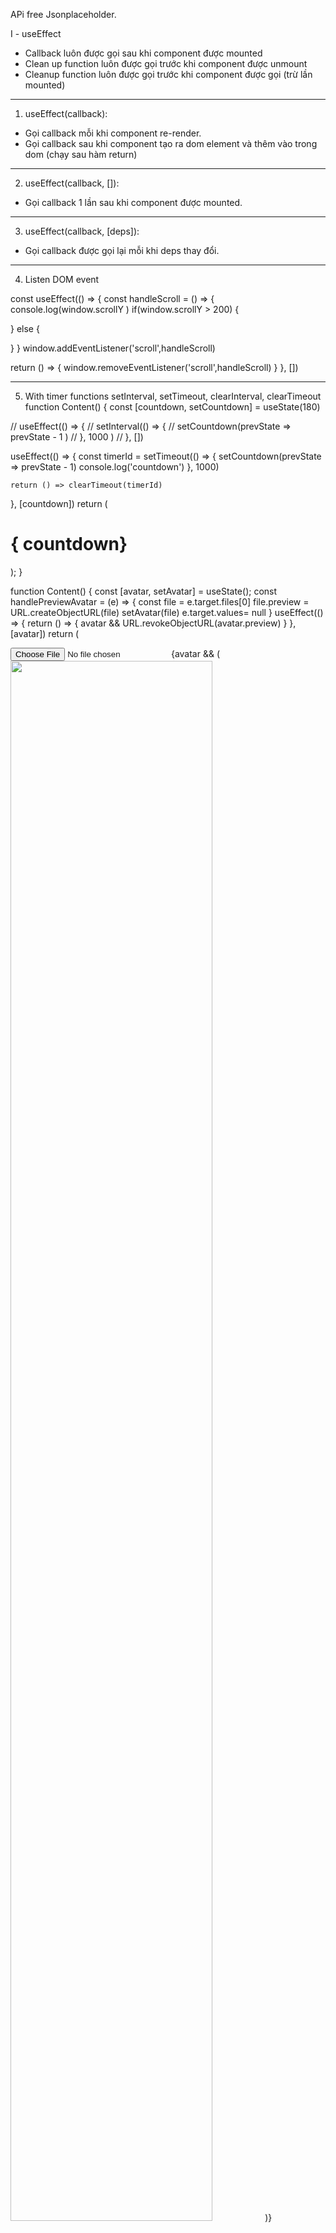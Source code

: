 APi free Jsonplaceholder.

I - useEffect

- Callback luôn được gọi sau khi component được mounted
- Clean up function luôn được gọi trước khi component được unmount
- Cleanup function luôn được gọi trước khi component được gọi (trừ lần mounted)

---

1. useEffect(callback):

- Gọi callback mỗi khi component re-render.
- Gọi callback sau khi component tạo ra dom element và thêm vào trong dom (chạy sau hàm return)

---

2. useEffect(callback, []):

- Gọi callback 1 lần sau khi component được mounted.

---

3. useEffect(callback, [deps]):

- Gọi callback được gọi lại mỗi khi deps thay đổi.

---

4. Listen DOM event

const useEffect(() => {
const handleScroll = () => {
console.log(window.scrollY )
if(window.scrollY > 200) {

} else {

}
}
window.addEventListener('scroll',handleScroll)

return () => {
window.removeEventListener('scroll',handleScroll)
}
}, [])

---

5. With timer functions
   setInterval, setTimeout, clearInterval, clearTimeout
   function Content() {
   const [countdown, setCountdown] = useState(180)

// useEffect(() => {
// setInterval(() => {
// setCountdown(prevState => prevState - 1 )
// }, 1000 )
// }, [])

useEffect(() => {
const timerId = setTimeout(() => {
setCountdown(prevState => prevState - 1)
console.log('countdown')
}, 1000)

    return () => clearTimeout(timerId)

}, [countdown])
return (

<div className="Content">
<h1>{ countdown}</h1>
</div>
);
}

function Content() {
const [avatar, setAvatar] = useState();
const handlePreviewAvatar = (e) => {
const file = e.target.files[0]
file.preview = URL.createObjectURL(file)
setAvatar(file)
e.target.values= null
}
useEffect(() => {
return () => {
avatar && URL.revokeObjectURL(avatar.preview)
}
}, [avatar])
return (

<div className="Content">
<input type='file' onChange={handlePreviewAvatar} />
{avatar && (
<img src={avatar.preview} alt="" width='80%'/>
)}
</div>
);
}
-----------------
6. Fake chat app

function emitComment(id) {
setInterval(() => {
//custom event
window.dispatchEvent(
new CustomEvent(`lesson-${id}`, {
detail: `Comment lesson ${id}`
})
)
}, 2000);
}
emitComment(1)
emitComment(2)
emitComment(3)

const lessons = [
{
id: 1,
name : '1'
},
{
id: 2,
name : '2'
},
{
id: 3,
name : '3'
}
]
function Content() {
const [lessonsId, setLessonId] = useState(1);

useEffect(() => {
const handleComment = ({detail}) => {
console.log('e',detail)
}
window.addEventListener(`lesson-${lessonsId}`, handleComment)

    return () => {
      window.removeEventListener(`lesson-${lessonsId}`, handleComment)
    }

}, [lessonsId])
return (

<div className="Content">
<ul>
{
lessons.map(lesson => (
<li key={lesson.id} style={{ color: lessonsId === lesson.id ? 'red' : '#333' }} onClick={
() => setLessonId(lesson.id)
}>
{lesson.name}
</li>
))
}
</ul>
</div>
);
}
